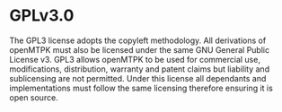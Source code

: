 # GPLv3.0
The GPL3 license adopts the copyleft methodology. All derivations of openMTPK must also be licensed under the
same GNU General Public License v3. GPL3 allows openMTPK to be used for commercial use, modifications, distribution,
warranty and patent claims but liability and sublicensing are not permitted. Under this license all dependants and
implementations must follow the same licensing therefore ensuring it is open source.
